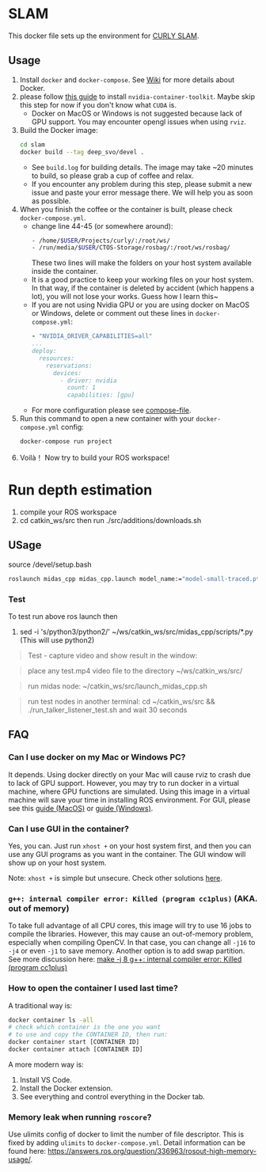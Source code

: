 # SLAM

This docker file sets up the environment for [CURLY SLAM](https://github.com/UMich-CURLY/curly_slam).

## Usage
1. Install `docker` and `docker-compose`. See [Wiki](https://github.com/UMich-CURLY/docker_images/wiki) for more details about Docker.
1. please follow [this guide](https://docs.nvidia.com/datacenter/cloud-native/container-toolkit/install-guide.html#linux-distributions) to install `nvidia-container-toolkit`. Maybe skip this step for now if you don't know what `CUDA` is.
    -  Docker on MacOS or Windows is not suggested because lack of GPU support. You may encounter opengl issues when using `rviz`.
1. Build the Docker image:
    ```bash
    cd slam
    docker build --tag deep_svo/devel . 
    ```
    - See `build.log` for building details. The image may take ~20 minutes to build, so please grab a cup of coffee and relax.
    - If you encounter any problem during this step, please submit a new issue and paste your error message there. We will help you as soon as possible.
1. When you finish the coffee or the container is built, please check `docker-compose.yml`.
    - change line 44-45 (or somewhere around): 
        ```bash
        - /home/$USER/Projects/curly/:/root/ws/
        - /run/media/$USER/CTOS-Storage/rosbag/:/root/ws/rosbag/
        ```
        These two lines will make the folders on your host system available inside the container.
    - It is a good practice to keep your working files on your host system. In that way, if the container is deleted by accident (which happens a lot), you will not lose your works. Guess how I learn this~
    - If you are not using Nvidia GPU or you are using docker on MacOS or Windows, delete or comment out these lines in `docker-compose.yml`: 
        ```yaml
        - "NVIDIA_DRIVER_CAPABILITIES=all"
        ...
        deploy:
          resources:
            reservations:
              devices:
                - driver: nvidia
                  count: 1
                  capabilities: [gpu]
        ```
    - For more configuration please see [compose-file](https://docs.docker.com/compose/compose-file/compose-file-v3/).
1. Run this command to open a new container with your `docker-compose.yml` config:
    ```bash
    docker-compose run project
    ```
1. Voilà！ Now try to build your ROS workspace!

# Run depth estimation
1. compile your ROS workspace
2. cd catkin_ws/src then run ./src/additions/downloads.sh
## USage
source /devel/setup.bash
```bash
roslaunch midas_cpp midas_cpp.launch model_name:="model-small-traced.pt" input_topic:="image_topic" output_topic:="midas_topic" out_orig_size:="true"
```
### Test
To test run above ros launch then
1. sed -i 's/python3/python2/' ~/ws/catkin_ws/src/midas_cpp/scripts/*.py (This will use python2)
> Test - capture video and show result in the window:

> place any test.mp4 video file to the directory ~/ws/catkin_ws/src/

> run midas node: ~/catkin_ws/src/launch_midas_cpp.sh

> run test nodes in another terminal: cd ~/catkin_ws/src && ./run_talker_listener_test.sh and wait 30 seconds


## FAQ

### Can I use docker on my Mac or Windows PC?

It depends. Using docker directly on your Mac will cause rviz to crash due to lack of GPU support. However, you may try to run docker in a virtual machine, where GPU functions are simulated. Using this image in a virtual machine will save your time in installing ROS environment. For GUI, please see this [guide (MacOS)](http://mamykin.com/posts/running-x-apps-on-mac-with-docker/) or [guide (Windows)](https://cuneyt.aliustaoglu.biz/en/running-gui-applications-in-docker-on-windows-linux-mac-hosts/).

### Can I use GUI in the container?

Yes, you can. Just run `xhost +` on your host system first, and then you can use any GUI programs as you want in the container. The GUI window will show up on your host system.

Note: `xhost +` is simple but unsecure. Check other solutions [here](http://wiki.ros.org/docker/Tutorials/GUI).

### `g++: internal compiler error: Killed (program cc1plus)` (AKA. out of memory)

To take full advantage of all CPU cores, this image will try to use 16 jobs to compile the libraries. However, this may cause an out-of-memory problem, especially when compiling OpenCV. In that case, you can change all `-j16` to `-j4` or even `-j1` to save memory. Another option is to add swap partition. See more discussion here: [make -j 8 g++: internal compiler error: Killed (program cc1plus)](https://stackoverflow.com/questions/30887143/make-j-8-g-internal-compiler-error-killed-program-cc1plus)

### How to open the container I used last time?

A traditional way is:
```bash
docker container ls -all
# check which container is the one you want
# to use and copy the CONTAINER ID, then run:
docker container start [CONTAINER ID]
docker container attach [CONTAINER ID]
```

A more modern way is:
1. Install VS Code.
1. Install the Docker extension.
1. See everything and control everything in the Docker tab.

### Memory leak when running `roscore`?
Use ulimits config of docker to limit the number of file descriptor. This is fixed by adding `ulimits` to `docker-compose.yml`. Detail information can be found here:
https://answers.ros.org/question/336963/rosout-high-memory-usage/.